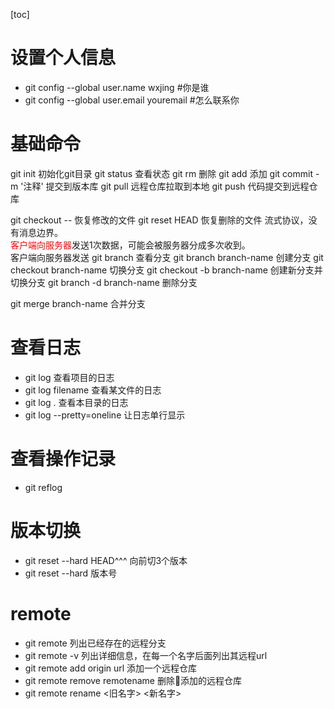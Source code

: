 [toc]


# 设置个人信息
- git config --global user.name wxjing #你是谁
- git config --global user.email youremail #怎么联系你

# 基础命令
git init 初始化git目录
git status 查看状态
git rm 删除
git add 添加
git commit -m '注释' 提交到版本库
git pull 远程仓库拉取到本地
git push 代码提交到远程仓库

git checkout -- 恢复修改的文件
git reset HEAD  恢复删除的文件
流式协议，没有消息边界。<br/><span style="color:red;">客户端向服务器</span>发送1次数据，可能会被服务器分成多次收到。<br>客户端向服务器发送
git branch 查看分支
git branch branch-name 创建分支
git checkout branch-name 切换分支
git checkout -b branch-name 创建新分支并切换分支
git branch -d branch-name 删除分支

git merge branch-name 合并分支

# 查看日志
- git log 查看项目的日志
- git log filename 查看某文件的日志
- git log . 查看本目录的日志
- git log --pretty=oneline 让日志单行显示

# 查看操作记录
- git reflog

# 版本切换
- git reset --hard HEAD^^^ 向前切3个版本
- git reset --hard 版本号

# remote
- git remote 列出已经存在的远程分支
- git remote -v 列出详细信息，在每一个名字后面列出其远程url
- git remote add origin url 添加一个远程仓库
- git remote remove remotename 删除添加的远程仓库
- git remote rename <旧名字> <新名字>
